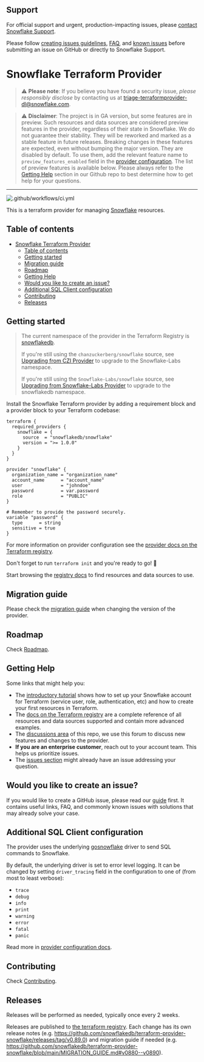 ## Support

For official support and urgent, production-impacting issues, please [contact Snowflake Support](https://community.snowflake.com/s/article/How-To-Submit-a-Support-Case-in-Snowflake-Lodge).

Please follow [creating issues guidelines](CREATING_ISSUES.md), [FAQ](FAQ.md), and [known issues](KNOWN_ISSUES.md) before submitting an issue on GitHub or directly to Snowflake Support.

# Snowflake Terraform Provider

> ⚠️ **Please note**: If you believe you have found a security issue, _please responsibly disclose_ by contacting us at [triage-terraformprovider-dl@snowflake.com](mailto:triage-terraformprovider-dl@snowflake.com).

> ⚠️ **Disclaimer**: The project is in GA version, but some features are in preview. Such resources and data sources are considered preview features in the provider, regardless of their state in Snowflake. We do not guarantee their stability. They will be reworked and marked as a stable feature in future releases. Breaking changes in these features are expected, even without bumping the major version. They are disabled by default. To use them, add the relevant feature name to `preview_features_enabled` field in the [provider configuration](https://registry.terraform.io/providers/snowflakedb/snowflake/latest/docs#schema). The list of preview features is available below. Please always refer to the [Getting Help](https://github.com/snowflakedb/terraform-provider-snowflake?tab=readme-ov-file#getting-help) section in our Github repo to best determine how to get help for your questions.

----

![.github/workflows/ci.yml](https://github.com/snowflakedb/terraform-provider-snowflake/workflows/.github/workflows/ci.yml/badge.svg)

This is a terraform provider for managing [Snowflake](https://www.snowflake.com/) resources.

## Table of contents
<!-- TOC -->
* [Snowflake Terraform Provider](#snowflake-terraform-provider)
  * [Table of contents](#table-of-contents)
  * [Getting started](#getting-started)
  * [Migration guide](#migration-guide)
  * [Roadmap](#roadmap)
  * [Getting Help](#getting-help)
  * [Would you like to create an issue?](#would-you-like-to-create-an-issue)
  * [Additional SQL Client configuration](#additional-sql-client-configuration)
  * [Contributing](#contributing)
  * [Releases](#releases)
<!-- TOC -->

## Getting started

> The current namespace of the provider in the Terraform Registry is [snowflakedb](https://registry.terraform.io/namespaces/snowflakedb).
>
> If you're still using the `chanzuckerberg/snowflake` source, see [Upgrading from CZI Provider](./CZI_UPGRADE.md) to upgrade to the Snowflake-Labs namespace.
>
> If you're still using the `Snowflake-Labs/snowflake` source, see [Upgrading from Snowflake-Labs Provider](./SNOWFLAKEDB_MIGRATION.md) to upgrade to the snowflakedb namespace.

Install the Snowflake Terraform provider by adding a requirement block and a provider block to your Terraform codebase:
```hcl
terraform {
  required_providers {
    snowflake = {
      source  = "snowflakedb/snowflake"
      version = ">= 1.0.0"
    }
  }
}

provider "snowflake" {
  organization_name = "organization_name"
  account_name      = "account_name"
  user              = "johndoe"
  password          = var.password
  role              = "PUBLIC"
}

# Remember to provide the password securely.
variable "password" {
  type      = string
  sensitive = true
}
```

For more information on provider configuration see the [provider docs on the Terraform registry](https://registry.terraform.io/providers/snowflakedb/snowflake/latest/docs).

Don't forget to run `terraform init` and you're ready to go! 🚀

Start browsing the [registry docs](https://registry.terraform.io/providers/snowflakedb/snowflake/latest/docs) to find resources and data sources to use.

## Migration guide

Please check the [migration guide](./MIGRATION_GUIDE.md) when changing the version of the provider.

## Roadmap

Check [Roadmap](./ROADMAP.md).

## Getting Help

Some links that might help you:

- The [introductory tutorial](https://guides.snowflake.com/guide/terraforming_snowflake/#0) shows how to set up your Snowflake account for Terraform (service user, role, authentication, etc) and how to create your first resources in Terraform.
- The [docs on the Terraform registry](https://registry.terraform.io/providers/snowflakedb/snowflake/latest) are a complete reference of all resources and data sources supported and contain more advanced examples.
- The [discussions area](https://github.com/snowflakedb/terraform-provider-snowflake/discussions) of this repo, we use this forum to discuss new features and changes to the provider.
- **If you are an enterprise customer**, reach out to your account team. This helps us prioritize issues.
- The [issues section](https://github.com/snowflakedb/terraform-provider-snowflake/issues) might already have an issue addressing your question.

## Would you like to create an issue?
If you would like to create a GitHub issue, please read our [guide](./CREATING_ISSUES.md) first.
It contains useful links, FAQ, and commonly known issues with solutions that may already solve your case.

## Additional SQL Client configuration
The provider uses the underlying [gosnowflake](https://github.com/snowflakedb/gosnowflake) driver to send SQL commands to Snowflake.

By default, the underlying driver is set to error level logging. It can be changed by setting `driver_tracing` field in the configuration to one of (from most to least verbose):
- `trace`
- `debug`
- `info`
- `print`
- `warning`
- `error`
- `fatal`
- `panic`

Read more in [provider configuration docs](https://registry.terraform.io/providers/snowflakedb/snowflake/latest/docs#schema).

## Contributing

Check [Contributing](./CONTRIBUTING.md).

## Releases

Releases will be performed as needed, typically once every 2 weeks.

Releases are published to [the terraform registry](https://registry.terraform.io/providers/snowflakedb/snowflake/latest). Each change has its own release notes (e.g. https://github.com/snowflakedb/terraform-provider-snowflake/releases/tag/v0.89.0) and migration guide if needed (e.g. https://github.com/snowflakedb/terraform-provider-snowflake/blob/main/MIGRATION_GUIDE.md#v0880--v0890).
